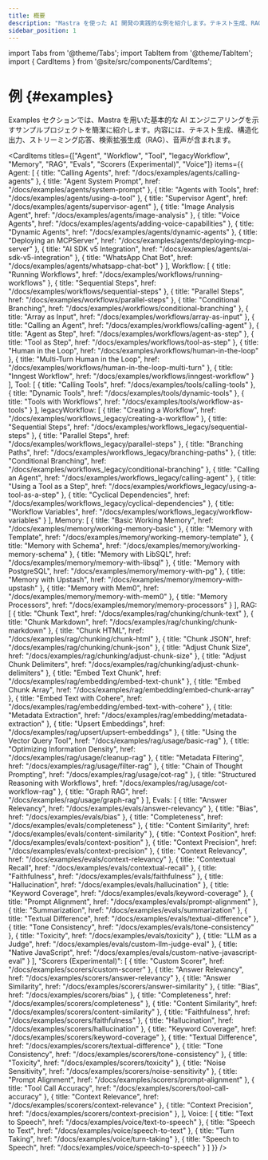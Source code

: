 ```yaml
---
title: 概要
description: "Mastra を使った AI 開発の実践的な例を紹介します。テキスト生成、RAG の実装、構造化出力、マルチモーダル対話などを取り上げます。OpenAI、Anthropic、Google Gemini を活用して AI アプリケーションを構築する方法を学びましょう。"
sidebar_position: 1
---
```


import Tabs from '@theme/Tabs';
import TabItem from '@theme/TabItem';
import { CardItems } from '@site/src/components/CardItems';

# 例 \{#examples\}

Examples セクションでは、Mastra を用いた基本的な AI エンジニアリングを示すサンプルプロジェクトを簡潔に紹介します。内容には、テキスト生成、構造化出力、ストリーミング応答、検索拡張生成（RAG）、音声が含まれます。

<CardItems
  titles={["Agent", "Workflow", "Tool", "legacyWorkflow", "Memory", "RAG", "Evals", "Scorers (Experimental)", "Voice"]}
  items={{
  Agent: [
    { title: "Calling Agents", href: "/docs/examples/agents/calling-agents" },
    { title: "Agent System Prompt", href: "/docs/examples/agents/system-prompt" },
    { title: "Agents with Tools", href: "/docs/examples/agents/using-a-tool" },
    { title: "Supervisor Agent", href: "/docs/examples/agents/supervisor-agent" },
    { title: "Image Analysis Agent", href: "/docs/examples/agents/image-analysis" },
    { title: "Voice Agents", href: "/docs/examples/agents/adding-voice-capabilities" },
    { title: "Dynamic Agents", href: "/docs/examples/agents/dynamic-agents" },
    { title: "Deploying an MCPServer", href: "/docs/examples/agents/deploying-mcp-server" },
    { title: "AI SDK v5 Integration", href: "/docs/examples/agents/ai-sdk-v5-integration" },
    { title: "WhatsApp Chat Bot", href: "/docs/examples/agents/whatsapp-chat-bot" }
  ],
  Workflow: [
    { title: "Running Workflows", href: "/docs/examples/workflows/running-workflows" },
    { title: "Sequential Steps", href: "/docs/examples/workflows/sequential-steps" },
    { title: "Parallel Steps", href: "/docs/examples/workflows/parallel-steps" },
    { title: "Conditional Branching", href: "/docs/examples/workflows/conditional-branching" },
    { title: "Array as Input", href: "/docs/examples/workflows/array-as-input" },
    { title: "Calling an Agent", href: "/docs/examples/workflows/calling-agent" },
    { title: "Agent as Step", href: "/docs/examples/workflows/agent-as-step" },
    { title: "Tool as Step", href: "/docs/examples/workflows/tool-as-step" },
    { title: "Human in the Loop", href: "/docs/examples/workflows/human-in-the-loop" },
    { title: "Multi-Turn Human in the Loop", href: "/docs/examples/workflows/human-in-the-loop-multi-turn" },
    { title: "Inngest Workflow", href: "/docs/examples/workflows/inngest-workflow" }
  ],
  Tool: [
    { title: "Calling Tools", href: "/docs/examples/tools/calling-tools" },
    { title: "Dynamic Tools", href: "/docs/examples/tools/dynamic-tools" },
    { title: "Tools with Workflows", href: "/docs/examples/tools/workflow-as-tools" }
  ],
  legacyWorkflow: [
    { title: "Creating a Workflow", href: "/docs/examples/workflows_legacy/creating-a-workflow" },
    { title: "Sequential Steps", href: "/docs/examples/workflows_legacy/sequential-steps" },
    { title: "Parallel Steps", href: "/docs/examples/workflows_legacy/parallel-steps" },
    { title: "Branching Paths", href: "/docs/examples/workflows_legacy/branching-paths" },
    { title: "Conditional Branching", href: "/docs/examples/workflows_legacy/conditional-branching" },
    { title: "Calling an Agent", href: "/docs/examples/workflows_legacy/calling-agent" },
    { title: "Using a Tool as a Step", href: "/docs/examples/workflows_legacy/using-a-tool-as-a-step" },
    { title: "Cyclical Dependencies", href: "/docs/examples/workflows_legacy/cyclical-dependencies" },
    { title: "Workflow Variables", href: "/docs/examples/workflows_legacy/workflow-variables" }
  ],
  Memory: [
    { title: "Basic Working Memory", href: "/docs/examples/memory/working-memory-basic" },
    { title: "Memory with Template", href: "/docs/examples/memory/working-memory-template" },
    { title: "Memory with Schema", href: "/docs/examples/memory/working-memory-schema" },
    { title: "Memory with LibSQL", href: "/docs/examples/memory/memory-with-libsql" },
    { title: "Memory with PostgreSQL", href: "/docs/examples/memory/memory-with-pg" },
    { title: "Memory with Upstash", href: "/docs/examples/memory/memory-with-upstash" },
    { title: "Memory with Mem0", href: "/docs/examples/memory/memory-with-mem0" },
    { title: "Memory Processors", href: "/docs/examples/memory/memory-processors" }
  ],
  RAG: [
    { title: "Chunk Text", href: "/docs/examples/rag/chunking/chunk-text" },
    { title: "Chunk Markdown", href: "/docs/examples/rag/chunking/chunk-markdown" },
    { title: "Chunk HTML", href: "/docs/examples/rag/chunking/chunk-html" },
    { title: "Chunk JSON", href: "/docs/examples/rag/chunking/chunk-json" },
    { title: "Adjust Chunk Size", href: "/docs/examples/rag/chunking/adjust-chunk-size" },
    { title: "Adjust Chunk Delimiters", href: "/docs/examples/rag/chunking/adjust-chunk-delimiters" },
    { title: "Embed Text Chunk", href: "/docs/examples/rag/embedding/embed-text-chunk" },
    { title: "Embed Chunk Array", href: "/docs/examples/rag/embedding/embed-chunk-array" },
    { title: "Embed Text with Cohere", href: "/docs/examples/rag/embedding/embed-text-with-cohere" },
    { title: "Metadata Extraction", href: "/docs/examples/rag/embedding/metadata-extraction" },
    { title: "Upsert Embeddings", href: "/docs/examples/rag/upsert/upsert-embeddings" },
    { title: "Using the Vector Query Tool", href: "/docs/examples/rag/usage/basic-rag" },
    { title: "Optimizing Information Density", href: "/docs/examples/rag/usage/cleanup-rag" },
    { title: "Metadata Filtering", href: "/docs/examples/rag/usage/filter-rag" },
    { title: "Chain of Thought Prompting", href: "/docs/examples/rag/usage/cot-rag" },
    { title: "Structured Reasoning with Workflows", href: "/docs/examples/rag/usage/cot-workflow-rag" },
    { title: "Graph RAG", href: "/docs/examples/rag/usage/graph-rag" }
  ],
  Evals: [
    { title: "Answer Relevancy", href: "/docs/examples/evals/answer-relevancy" },
    { title: "Bias", href: "/docs/examples/evals/bias" },
    { title: "Completeness", href: "/docs/examples/evals/completeness" },
    { title: "Content Similarity", href: "/docs/examples/evals/content-similarity" },
    { title: "Context Position", href: "/docs/examples/evals/context-position" },
    { title: "Context Precision", href: "/docs/examples/evals/context-precision" },
    { title: "Context Relevancy", href: "/docs/examples/evals/context-relevancy" },
    { title: "Contextual Recall", href: "/docs/examples/evals/contextual-recall" },
    { title: "Faithfulness", href: "/docs/examples/evals/faithfulness" },
    { title: "Hallucination", href: "/docs/examples/evals/hallucination" },
    { title: "Keyword Coverage", href: "/docs/examples/evals/keyword-coverage" },
    { title: "Prompt Alignment", href: "/docs/examples/evals/prompt-alignment" },
    { title: "Summarization", href: "/docs/examples/evals/summarization" },
    { title: "Textual Difference", href: "/docs/examples/evals/textual-difference" },
    { title: "Tone Consistency", href: "/docs/examples/evals/tone-consistency" },
    { title: "Toxicity", href: "/docs/examples/evals/toxicity" },
    { title: "LLM as a Judge", href: "/docs/examples/evals/custom-llm-judge-eval" },
    { title: "Native JavaScript", href: "/docs/examples/evals/custom-native-javascript-eval" }
  ],
  "Scorers (Experimental)": [
    { title: "Custom Scorer", href: "/docs/examples/scorers/custom-scorer" },
    { title: "Answer Relevancy", href: "/docs/examples/scorers/answer-relevancy" },
    { title: "Answer Similarity", href: "/docs/examples/scorers/answer-similarity" },
    { title: "Bias", href: "/docs/examples/scorers/bias" },
    { title: "Completeness", href: "/docs/examples/scorers/completeness" },
    { title: "Content Similarity", href: "/docs/examples/scorers/content-similarity" },
    { title: "Faithfulness", href: "/docs/examples/scorers/faithfulness" },
    { title: "Hallucination", href: "/docs/examples/scorers/hallucination" },
    { title: "Keyword Coverage", href: "/docs/examples/scorers/keyword-coverage" },
    { title: "Textual Difference", href: "/docs/examples/scorers/textual-difference" },
    { title: "Tone Consistency", href: "/docs/examples/scorers/tone-consistency" },
    { title: "Toxicity", href: "/docs/examples/scorers/toxicity" },
    { title: "Noise Sensitivity", href: "/docs/examples/scorers/noise-sensitivity" },
    { title: "Prompt Alignment", href: "/docs/examples/scorers/prompt-alignment" },
    { title: "Tool Call Accuracy", href: "/docs/examples/scorers/tool-call-accuracy" },
    { title: "Context Relevance", href: "/docs/examples/scorers/context-relevance" },
    { title: "Context Precision", href: "/docs/examples/scorers/context-precision" },
  ],
  Voice: [
    { title: "Text to Speech", href: "/docs/examples/voice/text-to-speech" },
    { title: "Speech to Text", href: "/docs/examples/voice/speech-to-text" },
    { title: "Turn Taking", href: "/docs/examples/voice/turn-taking" },
    { title: "Speech to Speech", href: "/docs/examples/voice/speech-to-speech" }
  ]
}}
/>